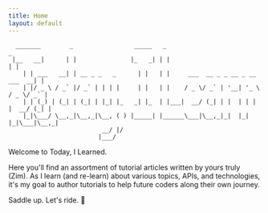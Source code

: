 ```yaml
---
title: Home
layout: default
---
```


```
  _______        _                 _____   _                                    _ 
 |__   __|      | |               |_   _| | |                                  | |
    | | ___   __| | __ _ _   _      | |   | |     ___  __ _ _ __ _ __   ___  __| |
    | |/ _ \ / _` |/ _` | | | |     | |   | |    / _ \/ _` | '__| '_ \ / _ \/ _` |
    | | (_) | (_| | (_| | |_| |_   _| |_  | |___|  __/ (_| | |  | | | |  __/ (_| |
    |_|\___/ \__,_|\__,_|\__, ( ) |_____| |______\___|\__,_|_|  |_| |_|\___|\__,_|
                          __/ |/                                                  
                         |___/                                                    
```

Welcome to Today, I Learned. 

Here you'll find an assortment of tutorial articles written by yours truly (Zim). As I learn (and re-learn) about various topics, APIs, and technologies, it's my goal to author tutorials to help future coders along their own journey. 

Saddle up. Let's ride. 🏇
